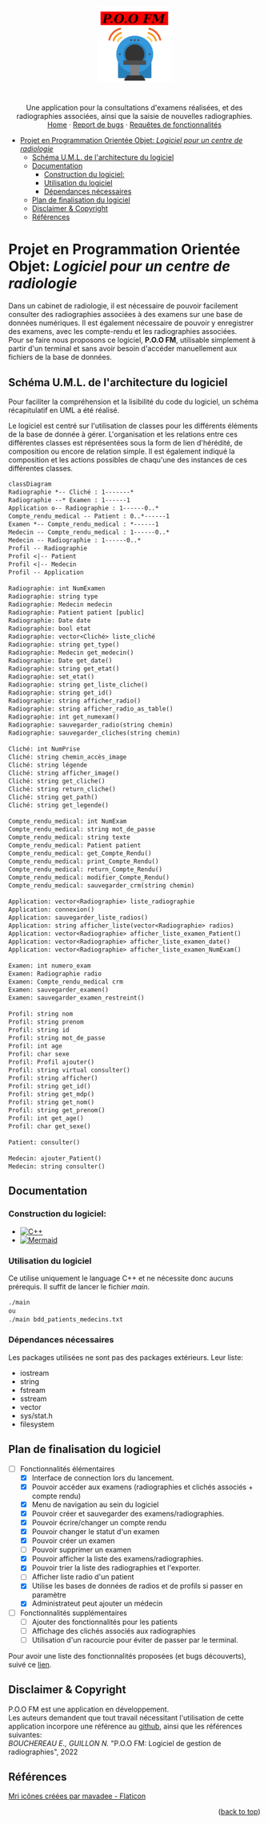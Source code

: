 <a name="readme-top"></a>
<!-- PROJECT SHIELDS -->
<!-- PROJECT TITLE -->
<br />
<div align="center">
  <a href="https://github.com/Annewynn/POO_project">
    <img src="images/POO_FM_alt.png" alt="Logo" width="150" height="150">
  </a>

  <h1 align="center"></h1>

  <p align="center">
    Une application pour la consultations d'examens réalisées, et des radiographies associées, ainsi que la saisie de nouvelles radiographies.
    <br />
    <a href="https://github.com/Annewynn/POO_project">Home</a>
    ·
    <a href="https://github.com/Annewynn/POO_project/issues">Report de bugs</a>
    ·
    <a href="https://github.com/Annewynn/POO_project/issues">Requêtes de fonctionnalités</a>
  </p>
</div>



<!-- TABLE OF CONTENTS -->
- [Projet en Programmation Orientée Objet: _Logiciel pour un centre de radiologie_](#projet-en-programmation-orientée-objet-logiciel-pour-un-centre-de-radiologie)
	- [Schéma U.M.L. de l'architecture du logiciel](#schéma-uml-de-larchitecture-du-logiciel)
	- [Documentation](#documentation)
		- [Construction du logiciel:](#construction-du-logiciel)
		- [Utilisation du logiciel](#utilisation-du-logiciel)
		- [Dépendances nécessaires](#dépendances-nécessaires)
	- [Plan de finalisation du logiciel](#plan-de-finalisation-du-logiciel)
	- [Disclaimer \& Copyright](#disclaimer--copyright)
	- [Références](#références)

# Projet en Programmation Orientée Objet: _Logiciel pour un centre de radiologie_
Dans un cabinet de radiologie, il est nécessaire de pouvoir facilement consulter des radiographies associées à des examens sur une base de données numériques. Il est également nécessaire de pouvoir y enregistrer des examens, avec les compte-rendu et les radiographies associées.  
Pour se faire nous proposons ce logiciel, **P.O.O FM**, utilisable simplement à partir d'un terminal et sans avoir besoin d'accéder manuellement aux fichiers de la base de données. 

## Schéma U.M.L. de l'architecture du logiciel
Pour faciliter la compréhension et la lisibilité du code du logiciel, un schéma récapitulatif en UML a été réalisé.  

Le logiciel est centré sur l'utilisation de classes pour les différents éléments de la base de donnée à gérer. L'organisation et les relations entre ces différentes classes est réprésentées sous la form de lien d'hérédité, de composition ou encore de relation simple. Il est également indiqué la composition et les actions possibles de chaqu'une des instances de ces différentes classes.

```mermaid
classDiagram
Radiographie *-- Cliché : 1-------*
Radiographie --* Examen : 1------1
Application o-- Radiographie : 1------0..*
Compte_rendu_medical -- Patient : 0..*------1
Examen *-- Compte_rendu_medical : *------1
Medecin -- Compte_rendu_medical : 1------0..*
Medecin -- Radiographie : 1------0..*
Profil -- Radiographie
Profil <|-- Patient
Profil <|-- Medecin
Profil -- Application

Radiographie: int NumExamen
Radiographie: string type
Radiographie: Medecin medecin
Radiographie: Patient patient [public]
Radiographie: Date date
Radiographie: bool etat
Radiographie: vector<Cliché> liste_cliché
Radiographie: string get_type()
Radiographie: Medecin get_medecin()
Radiographie: Date get_date()
Radiographie: string get_etat()
Radiographie: set_etat()
Radiographie: string get_liste_cliche()
Radiographie: string get_id()
Radiographie: string afficher_radio()
Radiographie: string afficher_radio_as_table()
Radiographie: int get_numexam()
Radiographie: sauvegarder_radio(string chemin)
Radiographie: sauvegarder_cliches(string chemin)

Cliché: int NumPrise
Cliché: string chemin_accès_image
Cliché: string légende
Cliché: string afficher_image()
Cliché: string get_cliche()
Cliché: string return_cliche()
Cliché: string get_path()
Cliché: string get_legende()

Compte_rendu_medical: int NumExam
Compte_rendu_medical: string mot_de_passe
Compte_rendu_medical: string texte
Compte_rendu_medical: Patient patient
Compte_rendu_medical: get_Compte_Rendu()
Compte_rendu_medical: print_Compte_Rendu()
Compte_rendu_medical: return_Compte_Rendu()
Compte_rendu_medical: modifier_Compte_Rendu()
Compte_rendu_medical: sauvegarder_crm(string chemin)

Application: vector<Radiographie> liste_radiographie
Application: connexion()
Application: sauvegarder_liste_radios()
Application: string afficher_liste(vector<Radiographie> radios)
Application: vector<Radiographie> afficher_liste_examen_Patient()
Application: vector<Radiographie> afficher_liste_examen_date()
Application: vector<Radiographie> afficher_liste_examen_NumExam()

Examen: int numero_exam
Examen: Radiographie radio
Examen: Compte_rendu_medical crm
Examen: sauvegarder_examen()
Examen: sauvegarder_examen_restreint()

Profil: string nom
Profil: string prenom
Profil: string id
Profil: string mot_de_passe
Profil: int age
Profil: char sexe
Profil: Profil ajouter()
Profil: string virtual consulter()
Profil: string afficher()
Profil: string get_id()
Profil: string get_mdp()
Profil: string get_nom()
Profil: string get_prenom()
Profil: int get_age()
Profil: char get_sexe()

Patient: consulter()

Medecin: ajouter_Patient()
Medecin: string consulter()
```

## Documentation
### Construction du logiciel:
* [![C++][C++-shield]][C++-url]
* [![Mermaid][mermaid-shield]][mermaid-url]

### Utilisation du logiciel
Ce utilise uniquement le language C++ et ne nécessite donc aucuns prérequis. Il suffit de lancer le fichier _main_.
```bash
./main
ou
./main bdd_patients_medecins.txt
```

### Dépendances nécessaires
Les packages utilisées ne sont pas des packages extérieurs. Leur liste:
- iostream
- string
- fstream
- sstream
- vector
- sys/stat.h
- filesystem

## Plan de finalisation du logiciel
- [ ] Fonctionnalités élémentaires
  - [x] Interface de connection lors du lancement.
  - [x] Pouvoir accéder aux examens (radiographies et clichés associés + compte rendu)
  - [x] Menu de navigation au sein du logiciel
  - [x] Pouvoir créer et sauvegarder des examens/radiographies.
  - [x] Pouvoir écrire/changer un compte rendu
  - [x] Pouvoir changer le statut d'un examen  
  - [x] Pouvoir créer un examen
  - [ ] Pouvoir supprimer un examen
  - [x] Pouvoir afficher la liste des examens/radiographies.
  - [x] Pouvoir trier la liste des radiographies et l'exporter.
  - [ ]	Afficher liste radio d'un patient
  - [x] Utilise les bases de données de radios et de profils si passer en paramètre
  - [x] Administrateut peut ajouter un médecin
- [ ] Fonctionnalités supplémentaires
  - [ ] Ajouter des fonctionnalités pour les patients
  - [ ] Affichage des clichés associés aux radiographies
  - [ ] Utilisation d'un racourcie pour éviter de passer par le terminal.

Pour avoir une liste des fonctionnalités proposées (et bugs découverts), suivé ce [lien](https://github.com/Annewynn/POO_project/issues).

## Disclaimer & Copyright
P.O.O FM est une application en développement.  
Les auteurs demandent que tout travail nécessitant l'utilisation de cette application incorpore une référence au [github](https://github.com/Annewynn/POO_project), ainsi que les références suivantes:  
  _BOUCHEREAU E., GUILLON N._ "P.O.O FM: Logiciel de gestion de radiographies", 2022

## Références
<a href="https://www.flaticon.com/fr/icones-gratuites/mri" title="mri icônes">Mri icônes créées par mavadee - Flaticon</a>

<p align="right">(<a href="#readme-top">back to top</a>)</p>


<!-- MARKDOWN LINKS & IMAGES -->
<!-- https://www.markdownguide.org/basic-syntax/#reference-style-links -->

[C++-shield]: https://img.shields.io/badge/C++-Orient%C3%A9_objet-blue.svg?style=for-the-badge&logo=c%2B%2B
[C++-url]: https://cplusplus.com/
[mermaid-shield]: https://img.shields.io/badge/mermaid-UML-blue.svg?style=for-the-badge&logo=Markdown
[mermaid-url]: https://mermaid-js.github.io/
